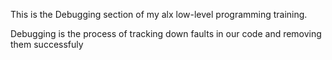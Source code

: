 This is the Debugging section of my alx low-level programming training.

Debugging is the process of tracking down faults in our code and removing them successfuly 
